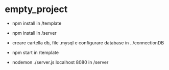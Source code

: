 # empty_project

- npm install in /template

- npm install in /server 

- creare cartella db, file .mysql e configurare database in ../connectionDB


- npm start in /template

- nodemon ./server.js localhost 8080 in /server